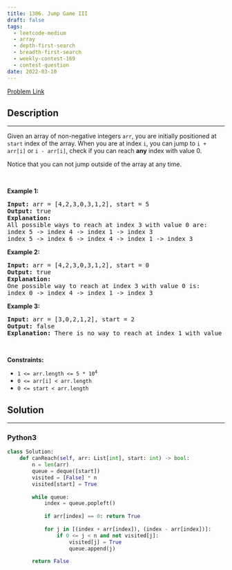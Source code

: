 ```yaml
---
title: 1306. Jump Game III
draft: false
tags: 
  - leetcode-medium
  - array
  - depth-first-search
  - breadth-first-search
  - weekly-contest-169
  - contest-question
date: 2022-03-10
---
```


[Problem Link](https://leetcode.com/problems/jump-game-iii/)

## Description

---
<p>Given an array of non-negative integers <code>arr</code>, you are initially positioned at <code>start</code>&nbsp;index of the array. When you are at index <code>i</code>, you can jump&nbsp;to <code>i + arr[i]</code> or <code>i - arr[i]</code>, check if you can reach&nbsp;<strong>any</strong> index with value 0.</p>

<p>Notice that you can not jump outside of the array at any time.</p>

<p>&nbsp;</p>
<p><strong class="example">Example 1:</strong></p>

<pre>
<strong>Input:</strong> arr = [4,2,3,0,3,1,2], start = 5
<strong>Output:</strong> true
<strong>Explanation:</strong> 
All possible ways to reach at index 3 with value 0 are: 
index 5 -&gt; index 4 -&gt; index 1 -&gt; index 3 
index 5 -&gt; index 6 -&gt; index 4 -&gt; index 1 -&gt; index 3 
</pre>

<p><strong class="example">Example 2:</strong></p>

<pre>
<strong>Input:</strong> arr = [4,2,3,0,3,1,2], start = 0
<strong>Output:</strong> true 
<strong>Explanation: 
</strong>One possible way to reach at index 3 with value 0 is: 
index 0 -&gt; index 4 -&gt; index 1 -&gt; index 3
</pre>

<p><strong class="example">Example 3:</strong></p>

<pre>
<strong>Input:</strong> arr = [3,0,2,1,2], start = 2
<strong>Output:</strong> false
<strong>Explanation: </strong>There is no way to reach at index 1 with value 0.
</pre>

<p>&nbsp;</p>
<p><strong>Constraints:</strong></p>

<ul>
	<li><code>1 &lt;= arr.length &lt;= 5 * 10<sup>4</sup></code></li>
	<li><code>0 &lt;= arr[i] &lt;&nbsp;arr.length</code></li>
	<li><code>0 &lt;= start &lt; arr.length</code></li>
</ul>


## Solution

---
### Python3
``` py title='jump-game-iii'
class Solution:
    def canReach(self, arr: List[int], start: int) -> bool:
        n = len(arr)
        queue = deque([start])
        visited = [False] * n
        visited[start] = True
        
        while queue:
            index = queue.popleft()
            
            if arr[index] == 0: return True
            
            for j in [(index + arr[index]), (index - arr[index])]:
                if 0 <= j < n and not visited[j]:
                    visited[j] = True
                    queue.append(j)
        
        return False
```

